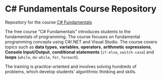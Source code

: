 #   C# Fundamentals Course Repository

Repository for the course [C# Fundamentals](http://telerikacademy.com/Courses/Courses/Details/323)

The free course "C# Fundamentals" introduces students to the fundamentals of programming. The course focuses on fundamental programming concepts using C#/.NET and Visual Studio. The course covers topics such as **data types**, **variables**, **operators**, **arithmetic expressions**, **Console Input/Output**, **conditional statements** (`if-else`, `switch-case`) and **loops** (`while`, `do-while`, `for`, `foreach`).

The training is practice-oriented and involves solving hundreds of problems, which develop students' algorithmic thinking and skills. 

